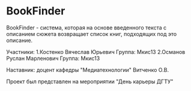 # BookFinder
BookFinder - система, которая на основе введенного текста с описанием сюжета возвращает список книг, подходящих под это описание.

Участники:
1.Костенко Вячеслав Юрьевич 
Группа: Мкис13
2.Османов Руслан Марленович
Группа: Мкис13

Наставник:
доцент кафедры "Медиатехнологии" Витченко О.В.

Проект был представлен на мероприятии "День карьеры ДГТУ"

